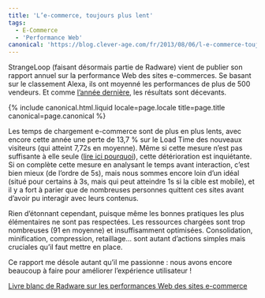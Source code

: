 ```yaml
---
title: 'L’e-commerce, toujours plus lent'
tags:
  - E-Commerce
  - 'Performance Web'
canonical: 'https://blog.clever-age.com/fr/2013/08/06/l-e-commerce-toujours-plus-lent/'
---
```


StrangeLoop (faisant désormais partie de Radware) vient de publier son rapport
annuel sur la performance Web des sites e-commerces. Se basant sur le classement
Alexa, ils ont moyenné les performances de plus de 500 vendeurs. Et
comme [l’année dernière](/2012/01/le-commerce-reste-lent/), les résultats sont
décevants.

<!-- more -->

{% include canonical.html.liquid
    locale=page.locale
    title=page.title
    canonical=page.canonical
%}

Les temps de chargement e-commerce sont de plus en plus lents, avec encore cette
année une perte de 13,7 % sur le Load Time des nouveaux visiteurs (qui atteint
7,72s en moyenne). Même si cette mesure n’est pas suffisante à elle seule
([lire ici pourquoi](/2012/07/a-quelle-vitesse-ma-page-se-charge-t-elle/)),
cette détérioration est inquiétante. Si on complète cette mesure en analysant le
temps avant interaction, c’est bien mieux (de l’ordre de 5s), mais nous sommes
encore loin d’un idéal (situé pour certains à 3s, mais qui peut atteindre 1s si
la cible est mobile), et il y a fort à parier que de nombreuses personnes
quittent ces sites avant d’avoir pu interagir avec leurs contenus.

Rien d’étonnant cependant, puisque même les bonnes pratiques les plus
élémentaires ne sont pas respectées. Les ressources chargées sont trop
nombreuses (91 en moyenne) et insuffisamment optimisées. Consolidation,
minification, compression, retaillage… sont autant d’actions simples mais
cruciales qu’il faut mettre en place.

Ce rapport me désole autant qu’il me passionne&nbsp;: nous avons encore beaucoup
à faire pour améliorer l’expérience utilisateur !

[Livre blanc de Radware sur les performances Web des sites e-commerce](http://www.radware.com/SiteCode/Templates/rclp.aspx?id=6442452054)
